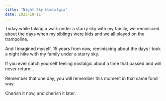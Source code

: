 ```yaml
---
title: "Night Sky Nostalgia"
date: 2023-10-11
---
```


Today while taking a walk under a starry sky with my family, we reminisced about the days when my siblings were kids and we all played on the trampoline.

And I imagined myself, 15 years from now, reminiscing about the days I took a night hike with my family under a starry sky.

If you ever catch yourself feeling nostalgic about a time that passed and will never return...

Remember that one day, you will remember this moment in that same fond way.

Cherish it now, and cherish it later.
